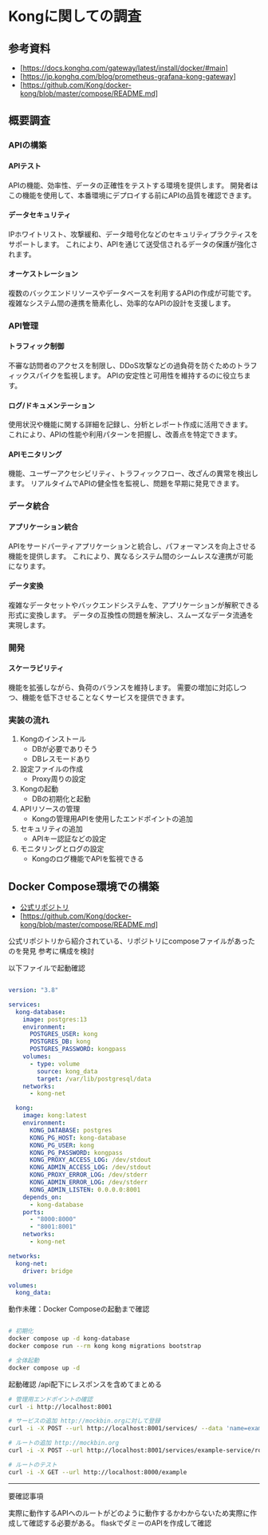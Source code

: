 # Kongに関しての調査

## 参考資料

- [https://docs.konghq.com/gateway/latest/install/docker/#main]
- [https://jp.konghq.com/blog/prometheus-grafana-kong-gateway]
- [https://github.com/Kong/docker-kong/blob/master/compose/README.md]

## 概要調査

### APIの構築

#### APIテスト

APIの機能、効率性、データの正確性をテストする環境を提供します。
開発者はこの機能を使用して、本番環境にデプロイする前にAPIの品質を確認できます。

#### データセキュリティ

IPホワイトリスト、攻撃緩和、データ暗号化などのセキュリティプラクティスをサポートします。
これにより、APIを通じて送受信されるデータの保護が強化されます。

#### オーケストレーション

複数のバックエンドリソースやデータベースを利用するAPIの作成が可能です。
複雑なシステム間の連携を簡素化し、効率的なAPIの設計を支援します。

### API管理

#### トラフィック制御

不審な訪問者のアクセスを制限し、DDoS攻撃などの過負荷を防ぐためのトラフィックスパイクを監視します。
APIの安定性と可用性を維持するのに役立ちます。

#### ログ/ドキュメンテーション

使用状況や機能に関する詳細を記録し、分析とレポート作成に活用できます。
これにより、APIの性能や利用パターンを把握し、改善点を特定できます。

#### APIモニタリング

機能、ユーザーアクセシビリティ、トラフィックフロー、改ざんの異常を検出します。
リアルタイムでAPIの健全性を監視し、問題を早期に発見できます。

### データ統合

#### アプリケーション統合

APIをサードパーティアプリケーションと統合し、パフォーマンスを向上させる機能を提供します。
これにより、異なるシステム間のシームレスな連携が可能になります。

#### データ変換

複雑なデータセットやバックエンドシステムを、アプリケーションが解釈できる形式に変換します。
データの互換性の問題を解決し、スムーズなデータ流通を実現します。

### 開発

#### スケーラビリティ

機能を拡張しながら、負荷のバランスを維持します。
需要の増加に対応しつつ、機能を低下させることなくサービスを提供できます。

### 実装の流れ

1. Kongのインストール
   - DBが必要でありそう
   - DBレスモードあり
2. 設定ファイルの作成
   - Proxy周りの設定
3. Kongの起動
   - DBの初期化と起動
4. APIリソースの管理
   - Kongの管理用APIを使用したエンドポイントの追加
5. セキュリティの追加
   - APIキー認証などの設定
6. モニタリングとログの設定
   - Kongのログ機能でAPIを監視できる

## Docker Compose環境での構築

- [公式リポジトリ](https://github.com/Kong/kong)
- [https://github.com/Kong/docker-kong/blob/master/compose/README.md]

公式リポジトリから紹介されている、リポジトリにcomposeファイルがあったのを発見
参考に構成を検討

以下ファイルで起動確認

```yml

version: "3.8"

services:
  kong-database:
    image: postgres:13
    environment:
      POSTGRES_USER: kong
      POSTGRES_DB: kong
      POSTGRES_PASSWORD: kongpass
    volumes:
      - type: volume
        source: kong_data
        target: /var/lib/postgresql/data
    networks:
      - kong-net

  kong:
    image: kong:latest
    environment:
      KONG_DATABASE: postgres
      KONG_PG_HOST: kong-database
      KONG_PG_USER: kong
      KONG_PG_PASSWORD: kongpass
      KONG_PROXY_ACCESS_LOG: /dev/stdout
      KONG_ADMIN_ACCESS_LOG: /dev/stdout
      KONG_PROXY_ERROR_LOG: /dev/stderr
      KONG_ADMIN_ERROR_LOG: /dev/stderr
      KONG_ADMIN_LISTEN: 0.0.0.0:8001
    depends_on:
      - kong-database
    ports:
      - "8000:8000"
      - "8001:8001"
    networks:
      - kong-net

networks:
  kong-net:
    driver: bridge

volumes:
  kong_data:

```

動作未確：Docker Composeの起動まで確認

```bash

# 初期化
docker compose up -d kong-database
docker compose run --rm kong kong migrations bootstrap

# 全体起動
docker compose up -d

```

起動確認
/api配下にレスポンスを含めてまとめる

```bash
# 管理用エンドポイントの確認
curl -i http://localhost:8001

# サービスの追加 http://mockbin.orgに対して登録
curl -i -X POST --url http://localhost:8001/services/ --data 'name=example-service' --data 'url=http://mockbin.org'

# ルートの追加 http://mockbin.org
curl -i -X POST --url http://localhost:8001/services/example-service/routes --data 'paths[]=/example'

# ルートのテスト
curl -i -X GET --url http://localhost:8000/example
```

---

要確認事項

実際に動作するAPIへのルートがどのように動作するかわからないため実際に作成して確認する必要がある。
flaskでダミーのAPIを作成して確認